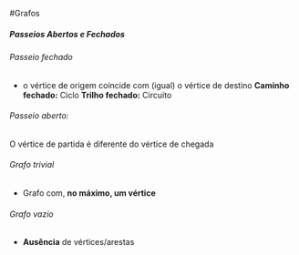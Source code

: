  #Grafos 
##### Passeios Abertos e Fechados
###### Passeio fechado
- o vértice de origem coincide com (igual) o vértice de destino
**Caminho fechado:** Ciclo
**Trilho fechado:** Circuito

###### Passeio aberto:
O vértice de partida é diferente do vértice de chegada

###### Grafo trivial
- Grafo com, **no máximo, um vértice**
###### Grafo vazio
- **Ausência** de vértices/arestas